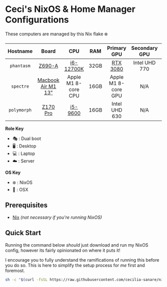 # Ceci's NixOS & Home Manager Configurations

These computers are managed by this Nix flake ❄️

|  Hostname   |                Board                |            CPU            | RAM  |       Primary GPU        | Secondary GPU |  Role  |  OS  | State |
| :---------: | :---------------------------------: | :-----------------------: | :--: | :----------------------: | :-----------: | :----: | :--: | :---: |
| `phantasm`  |      [Z690-A][Phantasm-Board]       | [i6-12700K][Phantasm-CPU] | 32GB | [RTX 3080][Phantasm-GPU] | Intel UHD 770 |   🖥️   |  ❄️  |  ✅   |
|  `spectre`  | [Macbook Air M1 13"][Spectre-Board] |    Apple M1 8-core CPU    | 16GB |   Apple M1 8-core GPU    |      N/A      | 🎭️💻️ | ❄️🍏 |  ✅   |
| `polymorph` |     [Z170 Pro][Polymorph-Board]     | [i5-9600][Polymorph-CPU]  | 16GB |      Intel UHD 630       |      N/A      |   ☁️   |  ❄️  |  🚧   |

**Role Key**

- 🎭️ : Dual boot
- 🖥️ : Desktop
- 💻️ : Laptop
- ☁️ : Server

**OS Key**

- ❄️ : NixOS
- 🍏 : OSX

## Prerequisites

- [Nix](https://nixos.org/download) _(not necessary if you're running NixOS)_

## Quick Start

Running the command below _should_ just download and run my NixOS config, however its fairly opinionated on where it puts it!

I encourage you to fully understand the ramifications of running this before you do so.
This is here to simplify the setup process for _me_ first and foremost.

```sh
sh -c "$(curl -fsSL https://raw.githubusercontent.com/cecilia-sanare/nix-config/main/setup.sh)" -s <hostname>
```

<!-- Phantasm Links -->

[Phantasm-Board]: https://rog.asus.com/us/motherboards/rog-strix/rog-strix-z690-a-gaming-wifi-d4-model/spec/
[Phantasm-CPU]: https://www.intel.com/content/www/us/en/products/sku/134594/intel-core-i712700k-processor-25m-cache-up-to-5-00-ghz/specifications.html
[Phantasm-GPU]: https://www.gigabyte.com/Graphics-Card/GV-N3080VISION-OC-10GD-rev-20/sp#sp

<!-- Spectre Links -->

[Spectre-Board]: https://support.apple.com/kb/SP825

<!-- Polymorph Links -->

[Polymorph-Board]: https://motherboarddb.com/motherboards/729/Z170-Pro/
[Polymorph-CPU]: https://www.intel.com/content/www/us/en/products/sku/134900/intel-core-i59600-processor-9m-cache-up-to-4-60-ghz/specifications.html
